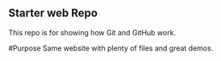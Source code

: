 ## Starter web Repo

This repo is for showing how Git and GitHub work.

#Purpose
Same website with plenty of files and great demos.